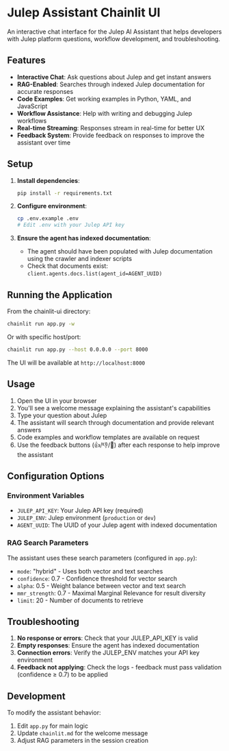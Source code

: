 # Julep Assistant Chainlit UI

An interactive chat interface for the Julep AI Assistant that helps developers with Julep platform questions, workflow development, and troubleshooting.

## Features

- **Interactive Chat**: Ask questions about Julep and get instant answers
- **RAG-Enabled**: Searches through indexed Julep documentation for accurate responses
- **Code Examples**: Get working examples in Python, YAML, and JavaScript
- **Workflow Assistance**: Help with writing and debugging Julep workflows
- **Real-time Streaming**: Responses stream in real-time for better UX
- **Feedback System**: Provide feedback on responses to improve the assistant over time

## Setup

1. **Install dependencies**:
   ```bash
   pip install -r requirements.txt
   ```

2. **Configure environment**:
   ```bash
   cp .env.example .env
   # Edit .env with your Julep API key
   ```

3. **Ensure the agent has indexed documentation**:
   - The agent should have been populated with Julep documentation using the crawler and indexer scripts
   - Check that documents exist: `client.agents.docs.list(agent_id=AGENT_UUID)`

## Running the Application

From the chainlit-ui directory:
```bash
chainlit run app.py -w
```

Or with specific host/port:
```bash
chainlit run app.py --host 0.0.0.0 --port 8000
```

The UI will be available at `http://localhost:8000`

## Usage

1. Open the UI in your browser
2. You'll see a welcome message explaining the assistant's capabilities
3. Type your question about Julep
4. The assistant will search through documentation and provide relevant answers
5. Code examples and workflow templates are available on request
6. Use the feedback buttons (👍/👎/💭) after each response to help improve the assistant

## Configuration Options

### Environment Variables

- `JULEP_API_KEY`: Your Julep API key (required)
- `JULEP_ENV`: Julep environment (`production` or `dev`)
- `AGENT_UUID`: The UUID of your Julep agent with indexed documentation

### RAG Search Parameters

The assistant uses these search parameters (configured in `app.py`):
- `mode`: "hybrid" - Uses both vector and text searches
- `confidence`: 0.7 - Confidence threshold for vector search
- `alpha`: 0.5 - Weight balance between vector and text search
- `mmr_strength`: 0.7 - Maximal Marginal Relevance for result diversity
- `limit`: 20 - Number of documents to retrieve

## Troubleshooting

1. **No response or errors**: Check that your JULEP_API_KEY is valid
2. **Empty responses**: Ensure the agent has indexed documentation
3. **Connection errors**: Verify the JULEP_ENV matches your API key environment
4. **Feedback not applying**: Check the logs - feedback must pass validation (confidence ≥ 0.7) to be applied

## Development

To modify the assistant behavior:
1. Edit `app.py` for main logic
2. Update `chainlit.md` for the welcome message
3. Adjust RAG parameters in the session creation